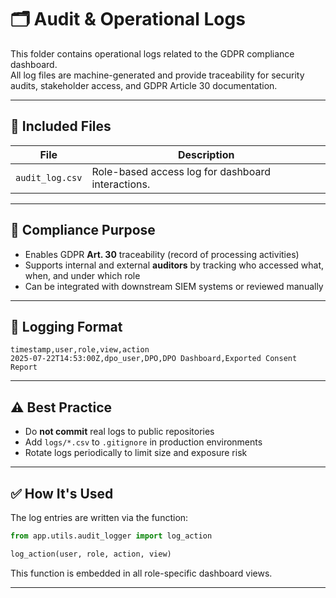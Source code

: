 
# 🗂️ Audit & Operational Logs

This folder contains operational logs related to the GDPR compliance dashboard.  
All log files are machine-generated and provide traceability for security audits, stakeholder access, and GDPR Article 30 documentation.

---

## 📄 Included Files

| File              | Description                                        |
|-------------------|----------------------------------------------------|
| `audit_log.csv`   | Role-based access log for dashboard interactions. |

---

## 🔐 Compliance Purpose

- Enables GDPR **Art. 30** traceability (record of processing activities)
- Supports internal and external **auditors** by tracking who accessed what, when, and under which role
- Can be integrated with downstream SIEM systems or reviewed manually

---

## 🧠 Logging Format

```
timestamp,user,role,view,action
2025-07-22T14:53:00Z,dpo_user,DPO,DPO Dashboard,Exported Consent Report
```

---

## ⚠️ Best Practice

- Do **not commit** real logs to public repositories  
- Add `logs/*.csv` to `.gitignore` in production environments  
- Rotate logs periodically to limit size and exposure risk

---

## ✅ How It's Used

The log entries are written via the function:

```python
from app.utils.audit_logger import log_action

log_action(user, role, action, view)
```

This function is embedded in all role-specific dashboard views.

---

